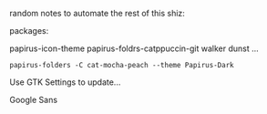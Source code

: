 random notes to automate the rest of this shiz:

packages:

papirus-icon-theme
papirus-foldrs-catppuccin-git
walker
dunst
...

`papirus-folders -C cat-mocha-peach --theme Papirus-Dark`

Use GTK Settings to update...

Google Sans
